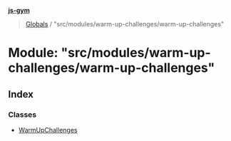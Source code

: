 **[js-gym](../README.md)**

> [Globals](../globals.md) / "src/modules/warm-up-challenges/warm-up-challenges"

# Module: "src/modules/warm-up-challenges/warm-up-challenges"

## Index

### Classes

* [WarmUpChallenges](../classes/_src_modules_warm_up_challenges_warm_up_challenges_.warmupchallenges.md)
